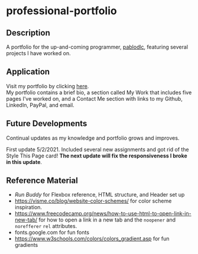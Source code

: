 # professional-portfolio

## Description

A portfolio for the up-and-coming programmer, [pablodlc](https://github.com/pablodlc), featuring several projects I have worked on.

## Application

Visit my portfolio by clicking [here](https://pablodlc.github.io).  
My portfolio contains a brief bio, a section called My Work that includes five pages I've worked on, and a Contact Me section with links to my Github, LinkedIn, PayPal, and email.

## Future Developments

Continual updates as my knowledge and portfolio grows and improves.

First update 5/2/2021. Included several new assignments and got rid of the Style This Page card! **The next update will fix the responsiveness I broke in this update**.

## Reference Material

-   _Run Buddy_ for Flexbox reference, HTML structure, and Header set up
-   https://visme.co/blog/website-color-schemes/ for color scheme inspiration.
-   https://www.freecodecamp.org/news/how-to-use-html-to-open-link-in-new-tab/ for how to open a link in a new tab and the `noopener` and `norefferer` `rel` attributes.
-   fonts.google.com for fun fonts
-   https://www.w3schools.com/colors/colors_gradient.asp for fun gradients

